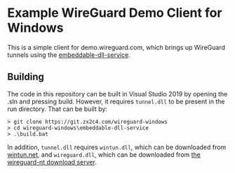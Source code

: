 # Example WireGuard Demo Client for Windows

This is a simple client for demo.wireguard.com, which brings up WireGuard tunnels using the [embeddable-dll-service](https://git.zx2c4.com/wireguard-windows/about/embeddable-dll-service/README.md).

## Building

The code in this repository can be built in Visual Studio 2019 by opening the .sln and pressing build. However, it requires `tunnel.dll` to be present in the run directory. That can be built by:

```batch
> git clone https://git.zx2c4.com/wireguard-windows
> cd wireguard-windows\embeddable-dll-service
> .\build.bat
```

In addition, `tunnel.dll` requires `wintun.dll`, which can be downloaded from [wintun.net](https://www.wintun.net), and `wireguard.dll`, which can be downloaded from [the wireguard-nt download server](https://download.wireguard.com/wireguard-nt/).
